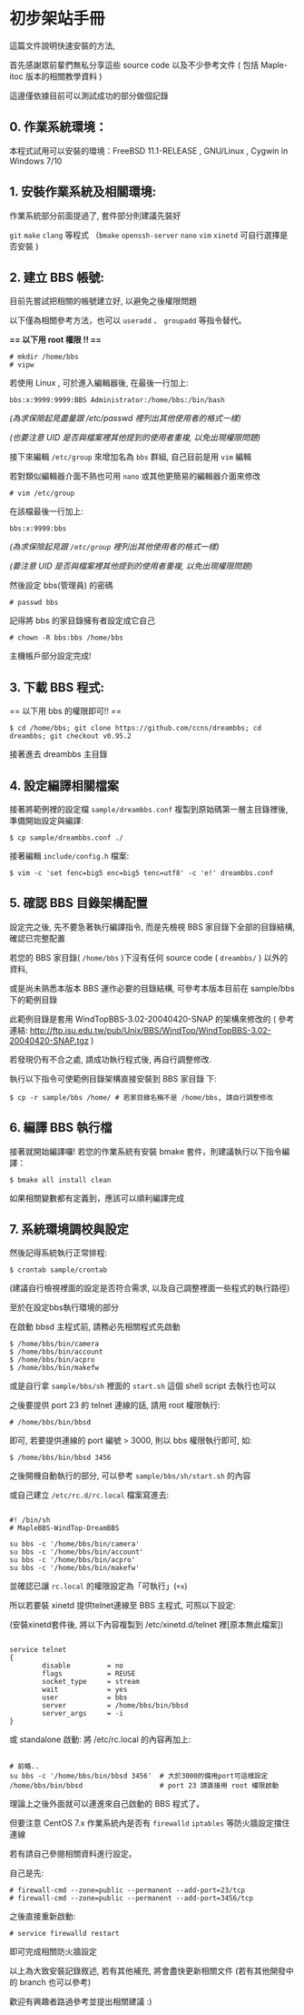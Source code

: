 # 初步架站手冊

這篇文件說明快速安裝的方法,

首先感謝眾前輩們無私分享這些 source code 以及不少參考文件 ( 包括 Maple-itoc 版本的相關教學資料 )

這邊僅依據目前可以測試成功的部分做個記錄


## 0. 作業系統環境：

本程式試用可以安裝的環境：FreeBSD 11.1-RELEASE , GNU/Linux , Cygwin in Windows 7/10

## 1. 安裝作業系統及相關環境:

作業系統部分前面提過了, 套件部分則建議先裝好 

`git` `make` `clang` 等程式 （`bmake` `openssh-server` `nano` `vim` `xinetd` 可自行選擇是否安裝 )

## 2. 建立 BBS 帳號:

目前先嘗試把相關的帳號建立好, 以避免之後權限問題

以下僅為相關參考方法，也可以 `useradd` 、 `groupadd` 等指令替代。


**== 以下用 root 權限 !! ==**

    # mkdir /home/bbs
    # vipw

若使用 Linux , 可於進入編輯器後, 在最後一行加上:

    bbs:x:9999:9999:BBS Administrator:/home/bbs:/bin/bash

*(為求保險起見盡量跟 /etc/passwd 裡列出其他使用者的格式一樣)*

*(也要注意 UID 是否與檔案裡其他提到的使用者重複, 以免出現權限問題)*


接下來編輯 `/etc/group` 來增加名為 `bbs` 群組, 自己目前是用 `vim` 編輯

若對類似編輯器介面不熟也可用 `nano` 或其他更簡易的編輯器介面來修改

    # vim /etc/group

在該檔最後一行加上:

    bbs:x:9999:bbs

*(為求保險起見跟 `/etc/group` 裡列出其他使用者的格式一樣)*

*(要注意 UID 是否與檔案裡其他提到的使用者重複, 以免出現權限問題)*


然後設定 bbs(管理員) 的密碼

    # passwd bbs

記得將 bbs 的家目錄擁有者設定成它自己

    # chown -R bbs:bbs /home/bbs

主機帳戶部分設定完成!


## 3. 下載 BBS 程式:

== 以下用 bbs 的權限即可!! ==

    $ cd /home/bbs; git clone https://github.com/ccns/dreambbs; cd dreambbs; git checkout v0.95.2

接著進去 dreambbs 主目錄

## 4. 設定編譯相關檔案

接著將範例裡的設定檔 `sample/dreambbs.conf` 複製到原始碼第一層主目錄裡後,
準備開始設定與編譯:

    $ cp sample/dreambbs.conf ./

接著編輯 `include/config.h` 檔案:

    $ vim -c 'set fenc=big5 enc=big5 tenc=utf8' -c 'e!' dreambbs.conf

## 5. 確認 BBS 目錄架構配置

設定完之後, 先不要急著執行編譯指令, 而是先檢視 BBS 家目錄下全部的目錄結構, 確認已完整配置

若您的 BBS 家目錄( `/home/bbs` )下沒有任何 source code ( `dreambbs/` ) 以外的資料, 

或是尚未熟悉本版本 BBS 運作必要的目錄結構, 可參考本版本目前在 sample/bbs 下的範例目錄

此範例目錄是套用 WindTopBBS-3.02-20040420-SNAP 的架構來修改的
( 參考連結: http://ftp.isu.edu.tw/pub/Unix/BBS/WindTop/WindTopBBS-3.02-20040420-SNAP.tgz )

若發現仍有不合之處, 請成功執行程式後, 再自行調整修改.

執行以下指令可使範例目錄架構直接安裝到 BBS 家目錄 下:

    $ cp -r sample/bbs /home/ # 若家目錄名稱不是 /home/bbs, 請自行調整修改

## 6. 編譯 BBS 執行檔

接著就開始編譯囉!
若您的作業系統有安裝 bmake 套件，則建議執行以下指令編譯：

    $ bmake all install clean

如果相關變數都有定義到，應該可以順利編譯完成

## 7. 系統環境調校與設定

然後記得系統執行正常排程:

    $ crontab sample/crontab

(建議自行檢視裡面的設定是否符合需求, 以及自己調整裡面一些程式的執行路徑)

至於在設定bbs執行環境的部分

在啟動 bbsd 主程式前, 請務必先相關程式先啟動

    $ /home/bbs/bin/camera
    $ /home/bbs/bin/account
    $ /home/bbs/bin/acpro
    $ /home/bbs/bin/makefw

或是自行拿 `sample/bbs/sh` 裡面的 `start.sh` 這個 shell script 去執行也可以

之後要提供 port 23 的 telnet 連線的話, 請用 root 權限執行:

    # /home/bbs/bin/bbsd

即可, 若要提供連線的 port 編號 > 3000, 則以 bbs 權限執行即可, 如:

    $ /home/bbs/bin/bbsd 3456

之後開機自動執行的部分, 可以參考 `sample/bbs/sh/start.sh` 的內容

或自己建立 `/etc/rc.d/rc.local` 檔案寫進去:

```

#! /bin/sh
# MapleBBS-WindTop-DreamBBS

su bbs -c '/home/bbs/bin/camera'
su bbs -c '/home/bbs/bin/account'
su bbs -c '/home/bbs/bin/acpro'
su bbs -c '/home/bbs/bin/makefw'

```

並確認已讓 `rc.local` 的權限設定為「可執行」(`+x`)

所以若要裝 xinetd 提供telnet連線至 BBS 主程式, 可照以下設定:

(安裝xinetd套件後, 將以下內容複製到 /etc/xinetd.d/telnet 裡[原本無此檔案])

```

service telnet
{
        disable         = no
        flags           = REUSE
        socket_type     = stream
        wait            = yes
        user            = bbs
        server          = /home/bbs/bin/bbsd
        server_args     = -i
}

```

或 standalone 啟動: 將 /etc/rc.local 的內容再加上:

```

# 前略..
su bbs -c '/home/bbs/bin/bbsd 3456'  # 大於3000的備用port可這樣設定
/home/bbs/bin/bbsd                   # port 23 請直接用 root 權限啟動

```

理論上之後外面就可以連進來自己啟動的 BBS 程式了。


但要注意 CentOS 7.x 作業系統內是否有 `firewalld` `iptables` 等防火牆設定擋住連線

若有請自己參閱相關資料進行設定。

自己是先:

    # firewall-cmd --zone=public --permanent --add-port=23/tcp
    # firewall-cmd --zone=public --permanent --add-port=3456/tcp

之後直接重新啟動:

    # service firewalld restart 

即可完成相關防火牆設定


以上為大致安裝記錄敘述, 若有其他補充, 將會盡快更新相關文件 (若有其他開發中的 branch 也可以參考)

歡迎有興趣者路過參考並提出相關建議 :)